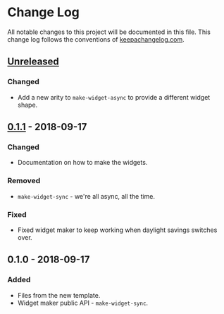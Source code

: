 # Change Log
All notable changes to this project will be documented in this file. This change log follows the conventions of [keepachangelog.com](http://keepachangelog.com/).

## [Unreleased]
### Changed
- Add a new arity to `make-widget-async` to provide a different widget shape.

## [0.1.1] - 2018-09-17
### Changed
- Documentation on how to make the widgets.

### Removed
- `make-widget-sync` - we're all async, all the time.

### Fixed
- Fixed widget maker to keep working when daylight savings switches over.

## 0.1.0 - 2018-09-17
### Added
- Files from the new template.
- Widget maker public API - `make-widget-sync`.

[Unreleased]: https://github.com/your-name/hackynews/compare/0.1.1...HEAD
[0.1.1]: https://github.com/your-name/hackynews/compare/0.1.0...0.1.1

